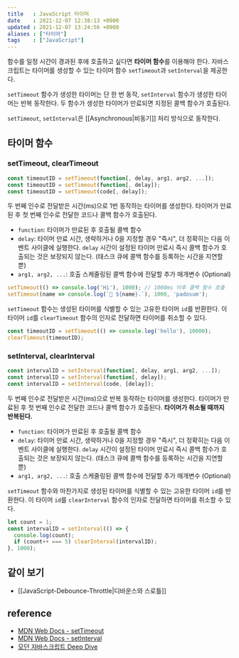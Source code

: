 ```yaml
---
title   : JavaScript 타이머 
date    : 2021-12-07 12:38:13 +0900
updated : 2021-12-07 13:24:56 +0900
aliases : ["타이머"] 
tags    : ["JavaScript"]
---
```


함수를 일정 시간이 경과된 후에 호출하고 싶다면 **타이머 함수**를 이용해야 한다. 자바스크립트는 타이머를 생성할 수 있는 타이머 함수 `setTimeout`과 `setInterval`을 제공한다. 

`setTimeout` 함수가 생성한 타이머는 단 한 번 동작, `setInterval` 함수가 생성한 타이머는 반복 동작한다. 두 함수가 생성한 타이머가 만료되면 지정된 콜백 함수가 호출된다.  

`setTimeout`, `setInterval`은 [[Asynchronous|비동기]] 처리 방식으로 동작한다.

## 타이머 함수  
### setTimeout, clearTimeout
```javascript
const timeoutID = setTimeout(function[, delay, arg1, arg2, ...]);
const timeoutID = setTimeout(function[, delay]);
const timeoutID = setTimeout(code[, delay]);
```
두 번째 인수로 전달받은 시간(ms)으로 1번 동작하는 타이머를 생성한다. 타이머가 만료된 후 첫 번째 인수로 전달한 코드나 콜백 함수가 호출된다. 

- `function`: 타이머가 만료된 후 호출될 콜백 함수
- `delay`: 타이머 만료 시간, 생략하거나 0을 지정할 경우 "즉시", 더 정확히는 다음 이벤트 사이클에 실행한다. `delay` 시간이 설정된 타이머 만료시 즉시 콜백 함수가 호출되는 것은 보장되지 않는다. (태스크 큐에 콜백 함수를 등록하는 시간을 지연할 뿐)
- `arg1, arg2, ...`: 호출 스케줄링된 콜백 함수에 전달할 추가 매개변수 (Optional)

```javascript
setTimeout(() => console.log('Hi'), 1000); // 1000ms 이후 콜백 함수 호출
setTimeout(name => console.log(`👋 ${name}.`), 1000, 'padosum');
```

`setTimeout` 함수는 생성된 타이머를 식별할 수 있는 고유한 타이머 `id`를 반환한다. 이 타이머 `id`를 `clearTimeout` 함수의 인자로 전달하면 타이머를 취소할 수 있다.  
```javascript
const timeoutID = setTimeout(() => console.log('hello'), 10000);
clearTimeout(timeoutID);
```

### setInterval, clearInterval
```javascript
const intervalID = setInterval(function[, delay, arg1, arg2, ...]);
const intervalID = setInterval(function[, delay]);
const intervalID = setInterval(code, [delay]);
```
두 번째 인수로 전달받은 시간(ms)으로 반복 동작하는 타이머를 생성한다. 타이머가 만료된 후 첫 번째 인수로 전달한 코드나 콜백 함수가 호출된다. **타이머가 취소될 때까지 반복된다.**   

- `function`: 타이머가 만료된 후 호출될 콜백 함수 
- `delay`: 타이머 만료 시간, 생략하거나 0을 지정할 경우 "즉시", 더 정확히는 다음 이벤트 사이클에 실행한다. `delay` 시간이 설정된 타이머 만료시 즉시 콜백 함수가 호출되는 것은 보장되지 않는다. (태스크 큐에 콜백 함수를 등록하는 시간을 지연할 뿐)
- `arg1, arg2, ...`: 호출 스케줄링된 콜백 함수에 전달할 추가 매개변수 (Optional)

`setTimeout` 함수와 마찬가지로 생성된 타이머를 식별할 수 있는 고유한 타이머 `id`를 반환한다. 이 타이머 `id`를 `clearInterval` 함수의 인자로 전달하면 타이머를 취소할 수 있다.  

```javascript
let count = 1;
const intervalID = setInterval(() => {
  console.log(count);
  if (count++ === 5) clearInterval(intervalID);
}, 1000);
```

## 같이 보기
- [[JavaScript-Debounce-Throttle|디바운스와 스로틀]]

## reference
- [MDN Web Docs - setTimeout](https://developer.mozilla.org/ko/docs/Web/API/setTimeout)
- [MDN Web Docs - setInterval](https://developer.mozilla.org/en-US/docs/Web/API/setInterval)
- [모던 자바스크립트 Deep Dive](http://www.kyobobook.co.kr/product/detailViewKor.laf?ejkGb=KOR&mallGb=KOR&barcode=9791158392239&orderClick=LEa&Kc=)